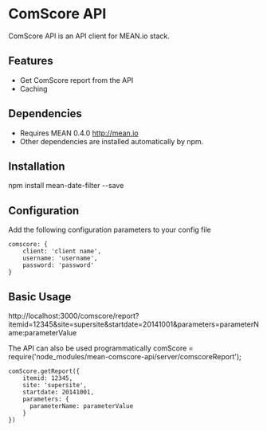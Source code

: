# ComScore API

ComScore API is an API client for MEAN.io stack.

## Features
- Get ComScore report from the API
- Caching

## Dependencies
- Requires MEAN 0.4.0 http://mean.io
- Other dependencies are installed automatically by npm.

## Installation
npm install mean-date-filter --save

## Configuration
Add the following configuration parameters to your config file

	comscore: {
		client: 'client name',
		username: 'username',
		password: 'password'
	}

## Basic Usage
http://localhost:3000/comscore/report?itemid=12345&site=supersite&startdate=20141001&parameters=parameterName:parameterValue

The API can also be used programmatically
	comScore = require('node_modules/mean-comscore-api/server/comscoreReport');

	comScore.getReport({
		itemid: 12345,
		site: 'supersite',
        startdate: 20141001,
        parameters: {
          parameterName: parameterValue
        }
	})